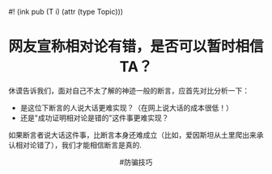 #! (ink pub (T i) (attr (type Topic)))

<center><h1>网友宣称相对论有错，是否可以暂时相信TA？</h1></center>

休谟告诉我们，面对自己不太了解的神迹一般的断言，应首先对比分析一下：

- 是这位下断言的人说大话更难实现？（在网上说大话的成本很低！）
- 还是"成功证明相对论是错的"这件事更难实现？

如果断言者说大话这件事，比断言本身还难成立（比如，爱因斯坦从土里爬出来承认相对论错了），我们才能相信断言是真的.
<center>#防骗技巧</center>
